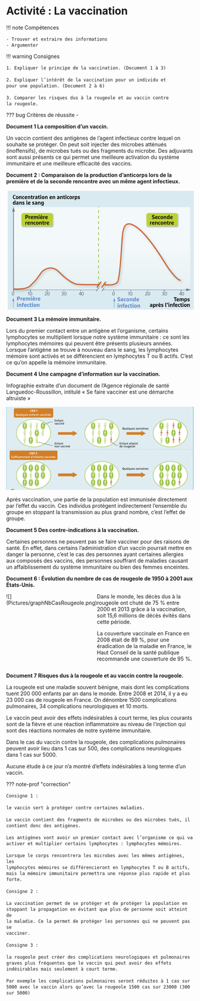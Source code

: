 # Activité : La vaccination

!!! note Compétences

    - Trouver et extraire des informations
    - Argumenter

!!! warning Consignes

    1. Expliquer le principe de la vaccination. (Document 1 à 3)

    2. Expliquer l’intérêt de la vaccination pour un individu et
    pour une population. (Document 2 à 6)

    3. Comparer les risques dus à la rougeole et au vaccin contre
    la rougeole.
        
??? bug Critères de réussite
    - 


**Document 1 La composition d’un vaccin.**

Un vaccin contient des antigènes de l’agent infectieux contre lequel on souhaite se protéger. On peut soit injecter des microbes atténués (inoffensifs), de microbes tués ou des fragments du microbe. Des adjuvants sont aussi présents ce qui permet une meilleure activation du système immunitaire et une meilleure efficacité des vaccins.

**Document 2 : Comparaison de la production d’anticorps lors de la première et de la seconde rencontre avec un même agent infectieux.**

![](Pictures/graphMemoireImmu.png)

**Document 3 La mémoire immunitaire.**

Lors du premier contact entre un antigène et l’organisme, certains lymphocytes se multiplient lorsque notre système immunitaire : ce sont les lymphocytes mémoires qui peuvent être présents plusieurs années.
Lorsque l’antigène se trouve à nouveau dans le sang, les lymphocytes mémoire sont activés et se différencient en lymphocytes T ou B actifs. C’est ce qu’on appelle la mémoire immunitaire.

**Document 4 Une campagne d’information sur la vaccination.**

Infographie extraite d’un document de l’Agence régionale de santé Languedoc-Roussillon, intitulé « Se faire vacciner est une démarche altruiste »

![](Pictures/effetPopVaccination.png)

Après vaccination, une partie de la population est immunisée directement par l’effet du vaccin. Ces individus protègent indirectement l’ensemble du groupe en stoppant la transmission au plus grand nombre, c’est l’effet de groupe.

**Document 5 Des contre-indications à la vaccination.**

Certaines personnes ne peuvent pas se faire vacciner pour des raisons de santé. En effet, dans certains l’administration d’un vaccin pourrait mettre en danger la personne, c’est le cas des personnes ayant certaines allergies aux composés des vaccins, des personnes souffrant de maladies causant un affaiblissement du système immunitaire ou bien des femmes enceintes.

**Document 6 : Évolution du nombre de cas de rougeole de 1950 à 2001 aux États-Unis.**

<div markdown style="display:flex; flex-direction:row;">
<div markdown style="display:flex; flex: 1 1 0; flex-direction:column;">
![](Pictures/graphNbCasRougeole.png)
</div>

<div markdown style="display:flex; flex: 2 1 0; flex-direction:column;">
Dans le monde, les décès dus à la rougeole ont chuté de 75 % entre 2000 et 2013 grâce à la vaccination, soit 15,6 millions de décès évités dans cette période.

La couverture vaccinale en France en 2008 était de 89 %, pour une éradication de la maladie en France, le Haut Conseil de la santé publique recommande une couverture de 95 %.
</div>

</div>

**Document 7 Risques dus à la rougeole et au vaccin contre la rougeole.**

La rougeole est une maladie souvent bénigne, mais dont les complications tuent 200 000 enfants par an dans le monde. Entre 2008 et 2014, il y a eu 23 000 cas de rougeole en France. On dénombre 1500 complications pulmonaires, 34 complications neurologiques et 10 morts. 

Le vaccin peut avoir des effets indésirables à court terme, les plus courants sont de la fièvre et une réaction inflammatoire au niveau de l’injection qui sont des réactions normales de notre système immunitaire.

Dans le cas du vaccin contre la rougeole, des complications pulmonaires peuvent avoir lieu dans 1 cas sur 500, des complications neurologiques dans 1 cas sur 5000.

Aucune étude à ce jour n’a montré d’effets indésirables à long terme d’un vaccin.

??? note-prof "correction"

    Consigne 1 :

    le vaccin sert à protéger contre certaines maladies.

    Le vaccin contient des fragments de microbes ou des microbes tués, il
    contient donc des antigènes.

    Les antigènes vont avoir un premier contact avec l’organisme ce qui va
    activer et multiplier certains lymphocytes : lymphocytes mémoires.

    Lorsque le corps rencontrera les microbes avec les mêmes antigènes, les
    lymphocytes mémoires se différencieront en lymphocytes T ou B actifs,
    mais la mémoire immunitaire permettra une réponse plus rapide et plus
    forte.

    Consigne 2 :

    La vaccination permet de se protéger et de protéger la population en
    stoppant la propagation en évitant que plus de personne soit atteint de
    la maladie. Ce la permet de protéger les personnes qui ne peuvent pas se
    vacciner.

    Consigne 3 :

    la rougeole peut créer des complications neurologiques et pulmonaires
    graves plus fréquentes que le vaccin qui peut avoir des effets
    indésirables mais seulement à court terme.

    Par exemple les complications pulmonaires seront réduites à 1 cas sur
    5000 avec le vaccin alors qu’avec la rougeole 1500 cas sur 23000 (300
    sur 5000)